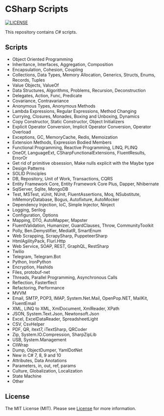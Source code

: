 # CSharp Scripts

[![LICENSE](https://img.shields.io/badge/license-MIT-green)](LICENSE)

This repository contains _C#_ scripts.

## Scripts

- Object Oriented Programming
- Inheritance, Interfaces, Aggregation, Composition
- Encapsulation, Cohesion, Coupling
- Collections, Data Types, Memory Allocation, Generics, Structs, Enums, Records, Tuples
- Value Objects, ValueOf
- Data Structures, Algorithms, Problems, Recursion, Deconstruction
- Delegates, Action, Func, Predicate
- Covariance, Contravariance
- Anonymous Types, Anonymous Methods
- Lambda Expressions, Regular Expressions, Method Changing
- Currying, Closures, Monades, Boxing and Unboxing, Dynamics
- Copy Constructor, Static Constructor, Object Initializers
- Explicit Operator Conversion, Implicit Operator Conversion, Operator Overload
- Exceptions, GC, MemoryCache, Redis, Memoization
- Extension Methods, Expression Bodied Members
- Functional Programming, Reactive Programming, LINQ, PLINQ
- OneOf, LanguageExt, CSharpFunctionalExtensions, FluentResults, ErrorOr
- Get rid of primitive obsession, Make nulls explicit with the Maybe type
- Design Patterns
- SOLID Principles
- DB, Repository, Unit of Work, Transactions, CQRS
- Entity Framework Core, Entity Framework Core Plus, Dapper, Nhibernate
- SqlServer, Sqlite, MongoDB
- Test, MSTest, xUnit, NUnit, FluentAssertions, Moq, NSubstitute, InMemoryDatabase, Bogus, Autofixture, AutoMocker
- Dependency Injection, IoC, Simple Injector, Ninject
- Logging, Serilog
- Configuration, Options
- Mapping, DTO, AutoMapper, Mapster
- FluentValidation, Humanizer, GuardClauses, Throw, CommunityToolkit
- Polly, Ben.Demystifier, MediatR, SmartEnum
- Web Scrapping, ScrapySharp, PuppeteerSharp
- HtmlAgilityPack, Flurl.Http
- Web Service, SOAP, REST, GraphQL, RestSharp
- Twilio
- Telegram, Telegram.Bot
- Python, IronPython
- Encryption, Hashids
- Files, protobuf-net
- Threads, Parallel Programming, Asynchronous Calls
- Reflection, Fasterflect
- Refactoring, Performance
- MVVM
- Email, SMTP, POP3, IMAP, System.Net.Mail, OpenPop.NET, MailKit, FluentEmail
- XML, LINQ to XML, XmlDocument, XmlReader, XPath
- JSON, System.Text.Json, Newtonsoft.Json
- Excel, ExcelDataReader, SpreadsheetLight
- CSV, CsvHelper
- PDF, QR, itext7, iTextSharp, QRCoder
- Zip, System.IO.Compression, SharpZipLib
- USB, System.Management
- CliWrap
- Dump, ObjectDumper, YamlDotNet
- New in C# 7, 8, 9 and 10
- Attributes, Data Anotations
- Parameters, in, out, ref, params
- Culture, Globalization, Localization
- State Machine
- Other

## License

The MIT License (MIT). Please see [License](LICENSE) for more information.
